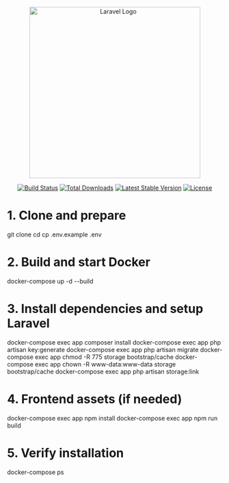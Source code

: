 <p align="center"><a href="https://laravel.com" target="_blank"><img src="https://raw.githubusercontent.com/laravel/art/master/logo-lockup/5%20SVG/2%20CMYK/1%20Full%20Color/laravel-logolockup-cmyk-red.svg" width="400" alt="Laravel Logo"></a></p>

<p align="center">
<a href="https://github.com/laravel/framework/actions"><img src="https://github.com/laravel/framework/workflows/tests/badge.svg" alt="Build Status"></a>
<a href="https://packagist.org/packages/laravel/framework"><img src="https://img.shields.io/packagist/dt/laravel/framework" alt="Total Downloads"></a>
<a href="https://packagist.org/packages/laravel/framework"><img src="https://img.shields.io/packagist/v/laravel/framework" alt="Latest Stable Version"></a>
<a href="https://packagist.org/packages/laravel/framework"><img src="https://img.shields.io/packagist/l/laravel/framework" alt="License"></a>
</p>

# 1. Clone and prepare

git clone <your-repo-url>
cd <project-directory>
cp .env.example .env

# 2. Build and start Docker

docker-compose up -d --build

# 3. Install dependencies and setup Laravel

docker-compose exec app composer install
docker-compose exec app php artisan key:generate
docker-compose exec app php artisan migrate
docker-compose exec app chmod -R 775 storage bootstrap/cache
docker-compose exec app chown -R www-data:www-data storage bootstrap/cache
docker-compose exec app php artisan storage:link

# 4. Frontend assets (if needed)

docker-compose exec app npm install
docker-compose exec app npm run build

# 5. Verify installation

docker-compose ps
